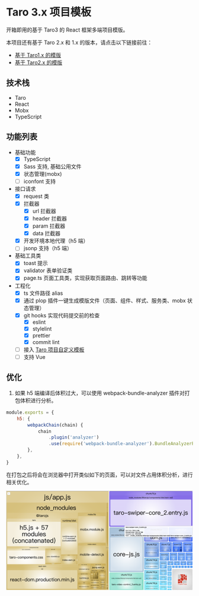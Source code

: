 # Taro 3.x 项目模板

开箱即用的基于 Taro3 的 React 框架多端项目模版。

本项目还有基于 Taro 2.x 和 1.x 的版本，请点击以下链接前往：

- [基于 Taro1.x 的模版](https://github.com/lexmin0412/taro-template/tree/1.x)
- [基于 Taro2.x 的模版](https://github.com/lexmin0412/taro-template/tree/2.x)

## 技术栈

- Taro
- React
- Mobx
- TypeScript

## 功能列表

- 基础功能
  - [x] TypeScript
  - [x] Sass 支持, 基础公用文件
  - [x] 状态管理(mobx)
  - [ ] iconfont 支持
- 接口请求
  - [x] request 类
  - [x] 拦截器
    - [x] url 拦截器
    - [x] header 拦截器
    - [x] param 拦截器
    - [x] data 拦截器
  - [x] 开发环境本地代理（h5 端）
  - [ ] jsonp 支持（h5 端）
- 基础工具类
  - [x] toast 提示
  - [x] validator 表单验证类
  - [x] page.ts 页面工具类，实现获取页面路由、跳转等功能
- 工程化
  - [x] ts 文件路径 alias
  - [x] 通过 plop 插件一键生成模版文件（页面、组件、样式、服务类、mobx 状态管理）
  - [x] git hooks 实现代码提交前的检查
    - [x] eslint
    - [x] stylelint
    - [x] prettier
    - [x] commit lint
  - [ ] 接入 [Taro 项目自定义模板](https://taro-docs.jd.com/taro/docs/template)
  - [ ] 支持 Vue

## 优化

1. 如果 h5 端编译后体积过大，可以使用 webpack-bundle-analyzer 插件对打包体积进行分析。

```js
module.exports = {
	h5: {
		webpackChain(chain) {
			chain
				.plugin('analyzer')
				.use(require('webpack-bundle-analyzer').BundleAnalyzerPlugin, [])
		},
	},
}
```

在打包之后将会在浏览器中打开类似如下的页面，可以对文件占用体积分析，进行相关优化。

![webpack-bundle-analyzer](./docs/images/webpack-bundle-analyzer.png)
